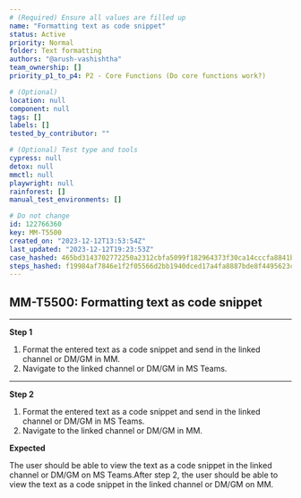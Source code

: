 ```yaml
---
# (Required) Ensure all values are filled up
name: "Formatting text as code snippet"
status: Active
priority: Normal
folder: Text formatting
authors: "@arush-vashishtha"
team_ownership: []
priority_p1_to_p4: P2 - Core Functions (Do core functions work?)

# (Optional)
location: null
component: null
tags: []
labels: []
tested_by_contributor: ""

# (Optional) Test type and tools
cypress: null
detox: null
mmctl: null
playwright: null
rainforest: []
manual_test_environments: []

# Do not change
id: 122766360
key: MM-T5500
created_on: "2023-12-12T13:53:54Z"
last_updated: "2023-12-12T19:23:53Z"
case_hashed: 465bd3143702772250a2312cbfa5099f182964373f30ca14cccfa8841be9475e59f7302e5f8d6707c449c8862a949c9d
steps_hashed: f19984af7846e1f2f05566d2bb1940dced17a4fa8887bde8f4495623c3ad8a9d4efd4f4183961c624d1b974917196552
---
```


<!-- (Auto-generated) Based on frontmatter's "key" and "name" -->

## MM-T5500: Formatting text as code snippet

---

**Step 1**

1. Format the entered text as a code snippet and send in the linked channel or DM/GM in MM.
2. Navigate to the linked channel or DM/GM in MS Teams.

---

**Step 2**

1. Format the entered text as a code snippet and send in the linked channel or DM/GM in MS Teams.
2. Navigate to the linked channel or DM/GM in MM.

**Expected**

The user should be able to view the text as a code snippet in the linked channel or DM/GM on MS Teams.After step 2, the user should be able to view the text as a code snippet in the linked channel or DM/GM on MM.
